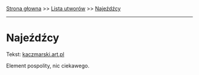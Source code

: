 [Strona głowna](../index.md) >> [Lista utworów](../list.md) >> [Najeźdźcy](342.md)

---

# Najeźdźcy

Tekst: [kaczmarski.art.pl](https://www.kaczmarski.art.pl/tworczosc/wiersze/najezdzcy/)

Element pospolity, nic ciekawego.